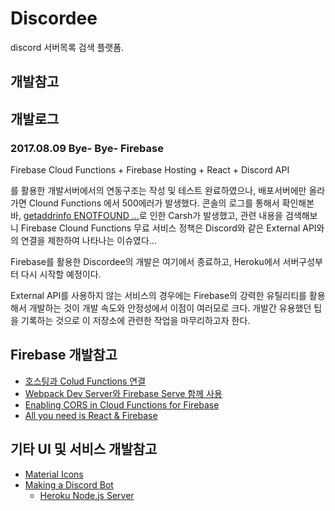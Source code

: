# Discordee

discord 서버목록 검색 플랫폼.
    
## 개발참고


## 개발로그

### 2017.08.09 Bye- Bye- Firebase

Firebase Cloud Functions + Firebase Hosting + React + Discord API

를 활용한 개발서버에서의 연동구조는 작성 및 테스트 완료하였으나, 배포서버에만 올라가면 Clound Functions 에서 500에러가 발생했다.
콘솔의 로그를 통해서 확인해본 바, [getaddrinfo ENOTFOUND ...](https://stackoverflow.com/questions/42774807/firebase-functions-getaddrinfo-enotfound-api-sandbox-paypal-com)로 인한 Carsh가 발생했고,
관련 내용을 검색해보니 Firebase Clound Functions 무료 서비스 정책은 Discord와 같은 External API와의 연결을 제한하여 나타나는 이슈였다...

Firebase를 활용한 Discordee의 개발은 여기에서 종료하고, Heroku에서 서버구성부터 다시 시작할 예정이다.

External API를 사용하지 않는 서비스의 경우에는 Firebase의 강력한 유틸리티를 활용해서 개발하는 것이 개발 속도와 안정성에서 이점이 여러모로 크다.
개발간 유용했던 팁을 기록하는 것으로 이 저장소에 관련한 작업을 마무리하고자 한다.

## Firebase 개발참고

- [호스팅과 Colud Functions 연결](https://firebase.google.com/docs/hosting/functions?hl=ko)
- [Webpack Dev Server와 Firebase Serve 함께 사용](http://qiita.com/koki_cheese/items/8892644c7ebff733466d)
- [Enabling CORS in Cloud Functions for Firebase](https://stackoverflow.com/questions/42755131/enabling-cors-in-cloud-functions-for-firebase)
- [All you need is React & Firebase](https://www.codementor.io/yurio/all-you-need-is-react-firebase-4v7g9p4kf)

## 기타 UI 및 서비스 개발참고
- [Material Icons](https://material.io/icons/)
- [Making a Discord Bot](https://newagesoldier.com/making-a-discord-bot/)
    - [Heroku Node.js Server](https://devcenter.heroku.com/articles/getting-started-with-nodejs#set-up)